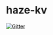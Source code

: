# haze-kv

[![Gitter](https://badges.gitter.im/qc1iu/haze-kv.svg)](https://gitter.im/qc1iu/haze-kv?utm_source=badge&utm_medium=badge&utm_campaign=pr-badge&utm_content=badge)